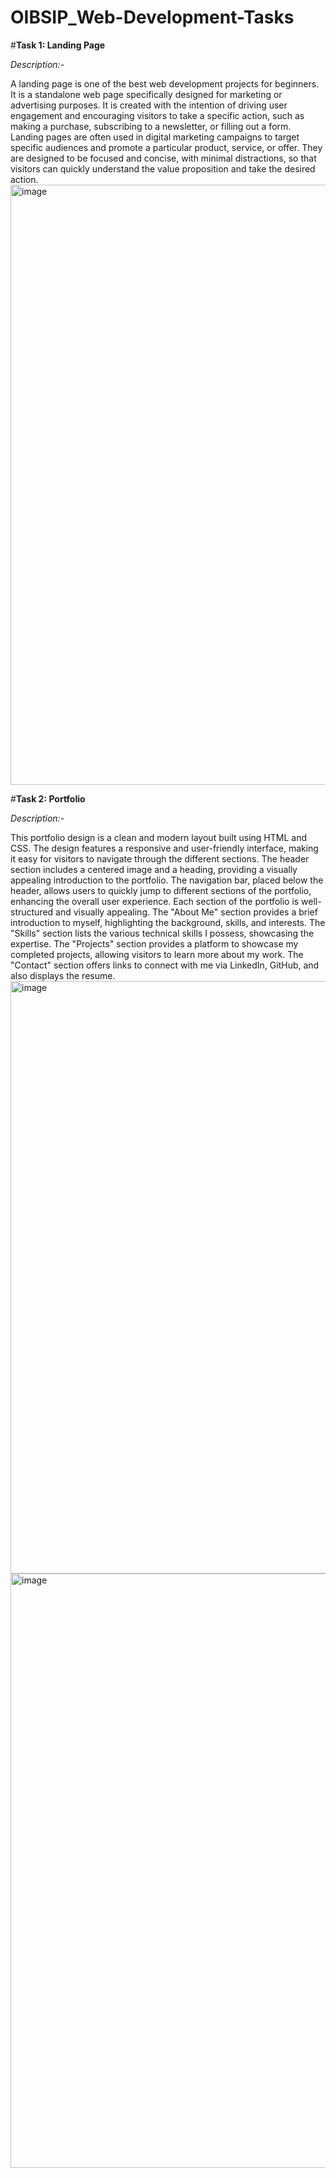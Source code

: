 # OIBSIP_Web-Development-Tasks

#******Task 1: Landing Page******

*Description:-*

A landing page is one of the best web development projects for beginners. It is a standalone web page specifically designed for marketing or advertising purposes. It is created with the intention of driving user engagement and encouraging visitors to take a specific action, such as making a purchase, subscribing to a newsletter, or filling out a form.
Landing pages are often used in digital marketing campaigns to target specific audiences and promote a particular product, service, or offer. They are designed to be focused and concise, with minimal distractions, so that visitors can quickly understand the value proposition and take the desired action.
<img width="960" alt="image" src="https://github.com/AnkurAmanDash122010320012/OIBSIP_Web-Development-Tasks/assets/91134324/bdf8d499-d045-4fe5-a3c1-ee4ce4261895">

#******Task 2: Portfolio******

*Description:-*

This portfolio design is a clean and modern layout built using HTML and CSS. The design features a responsive and user-friendly interface, making it easy for visitors to navigate through the different sections.
The header section includes a centered image and a heading, providing a visually appealing introduction to the portfolio. The navigation bar, placed below the header, allows users to quickly jump to different sections of the portfolio, enhancing the overall user experience.
Each section of the portfolio is well-structured and visually appealing. The "About Me" section provides a brief introduction to myself, highlighting the background, skills, and interests. The "Skills" section lists the various technical skills I possess, showcasing the expertise. The "Projects" section provides a platform to showcase my completed projects, allowing visitors to learn more about my work. The "Contact" section offers links to connect with me via LinkedIn, GitHub, and also displays the resume.
<img width="948" alt="image" src="https://github.com/AnkurAmanDash122010320012/OIBSIP_Web-Development-Tasks/assets/91134324/ec46993b-bfdb-4196-b66c-f96f9e0c6837">
<img width="951" alt="image" src="https://github.com/AnkurAmanDash122010320012/OIBSIP_Web-Development-Tasks/assets/91134324/55aa7a06-c71a-4d35-bf3e-999ac28fabca">

